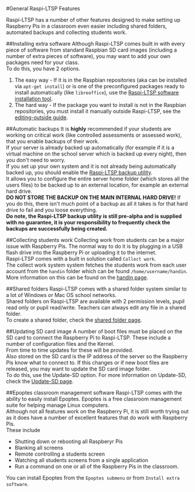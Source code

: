 #General Raspi-LTSP Features

Raspi-LTSP has a number of other features designed to make setting up Raspberry Pis in a classroom even easier including shared folders, automated backups and collecting students work.

##Installing extra software
Although Raspi-LTSP comes built in with every piece of software from standard Raspbian SD card images (including a number of extra pieces of software), you may want to add your own packages need for your class.   
To do this, you have 2 options.   
1. The easy way - If it is in the Raspbian repositories (aka can be installed via ```apt-get install```) or is one of the preconfigured packages ready to install automatically (like ```libreoffice```), use the [Raspi-LTSP software installation tool](installation/installing-software.md).  
2. The hard way - If the package you want to install is not in the Raspbian repositories, you must install it manually outside Raspi-LTSP, see the [editing-outside guide](http://pi-ltsp.net/advanced/editing-outsite.html).

##Automatic backups
It is **highly** recommended if your students are working on critical work (like controlled assessments or assessed work), that you enable backups of their work.   
If your server is already backed up automatically (for example if it is a virtual machine on the school server which is backed up every night), then you don't need to worry.   
If you set up your own system and it is not already being automatically backed up, you should enable the [Raspi-LTSP backup utility](backups/README.md).   
It allows you to configure the entire server home folder (which stores all the users files) to be backed up to an external location, for example an external hard drive.   
**DO NOT STORE THE BACKUP ON THE MAIN INTERNAL HARD DRIVE!** If you do this, there isn't much point of a backup as all it takes is for that hard drive to fail and you loose everything.   
**Do note, the Raspi-LTSP backup utility is still pre-alpha and is supplied with no guarantee, it is your responsibility to frequently check the backups are successfully being created.**   

##Collecting students work
Collecting work from students can be a major issue with Raspberry Pis. The normal way to do it is by plugging in a USB flash drive into the Raspberry Pi or uploading it to the internet.   
Raspi-LTSP comes with a built in solution called ```Collect work```.   
The collect work system system fetches the students work from each user account from the ```handin``` folder which can be found ```/home/username/handin```.   
More information on this can be found on the [handin page](collect-work.md).   

##Shared folders
Raspi-LTSP comes with a shared folder system similar to a lot of Windows or Mac OS school networks.   
Shared folders on Raspi-LTSP are available with 2 permission levels, pupil read only or pupil read/write. Teachers can always edit any file in a shared folder.   
To create a shared folder, check the [shared folder page](shared-folders/README.md).

##Updating SD card image
A number of boot files must be placed on the SD card to connect the Raspberry Pi to Raspi-LTSP. These include a number of configuration files and the Kernel.   
From time to time updates for these will be provided.   
Also stored on the SD card is the IP address of the server so the Raspberry Pis know what to connect to. If this changes or if new boot files are released, you may want to update the SD card image folder.   
To do this, use the Update-SD option. For more information on Update-SD, check the [Update-SD page](sd-card-update.md).

##Epoptes classroom management software
Raspi-LTSP comes with the ability to easily install Epoptes. Epoptes is a free classroom management suite for helping manage Linux computers.   
Although not all features work on the Raspberry Pi, it is still worth trying out as it does have a number of excellent features that do work with Raspberry Pis.   
These include
- Shutting down or rebooting all Raspberyr Pis
- Blanking all screens
- Remote controlling a students screen
- Watching all students screens from a single application
- Run a command on one or all of the Raspberry Pis in the classroom.

You can install Epoptes from the ```Epoptes submenu``` or from ```Install extra software```.